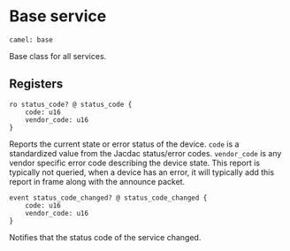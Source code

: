 # Base service

    camel: base

Base class for all services.

## Registers

    ro status_code? @ status_code {
        code: u16
        vendor_code: u16
    }

Reports the current state or error status of the device. ``code`` is a standardized value from 
the Jacdac status/error codes. ``vendor_code`` is any vendor specific error code describing the device
state. This report is typically not queried, when a device has an error, it will typically
add this report in frame along with the announce packet.

    event status_code_changed? @ status_code_changed {
        code: u16
        vendor_code: u16
    }

Notifies that the status code of the service changed.
